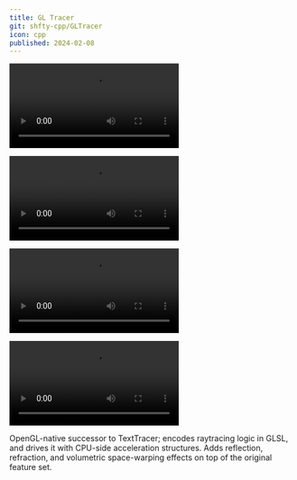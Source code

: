 ```yaml
---
title: GL Tracer
git: shfty-cpp/GLTracer
icon: cpp
published: 2024-02-08
---
```


![Box Warp](box-warp.mkv)

![Stretch Tower](stretch-tower.mkv)

![Stretch Tunnel](stretch-tunnel.mkv)

![Transparency / Reflection / Refraction](transparency-reflection-refraction.mkv)

OpenGL-native successor to TextTracer; encodes raytracing logic in GLSL, and drives it with CPU-side acceleration structures.
Adds reflection, refraction, and volumetric space-warping effects on top of the original feature set.

